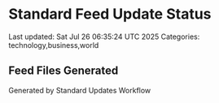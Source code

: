 # Standard Feed Update Status
Last updated: Sat Jul 26 06:35:24 UTC 2025
Categories: technology,business,world

## Feed Files Generated

Generated by Standard Updates Workflow
